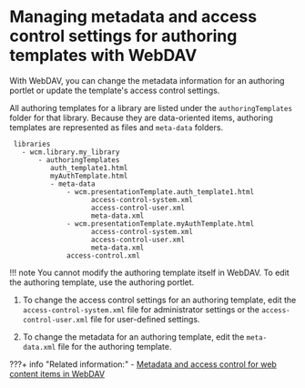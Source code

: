 # Managing metadata and access control settings for authoring templates with WebDAV

With WebDAV, you can change the metadata information for an authoring portlet or update the template's access control settings.

All authoring templates for a library are listed under the `authoringTemplates` folder for that library. Because they are data-oriented items, authoring templates are represented as files and `meta-data` folders.

```
 libraries
   - wcm.library.my_library
       - authoringTemplates
          auth_template1.html
          myAuthTemplate.html
          - meta-data
              - wcm.presentationTemplate.auth_template1.html
                    access-control-system.xml
                    access-control-user.xml
                    meta-data.xml		
              - wcm.presentationTemplate.myAuthTemplate.html
                    access-control-system.xml
                    access-control-user.xml
                    meta-data.xml		
              access-control.xml

```

!!! note
      You cannot modify the authoring template itself in WebDAV. To edit the authoring template, use the authoring portlet.

1.  To change the access control settings for an authoring template, edit the `access-control-system.xml` file for administrator settings or the `access-control-user.xml` file for user-defined settings.

2.  To change the metadata for an authoring template, edit the `meta-data.xml` file for the authoring template.



???+ info "Related information:"
      - [Metadata and access control for web content items in WebDAV](../webdav/wcm_webdav_metadata.md)

